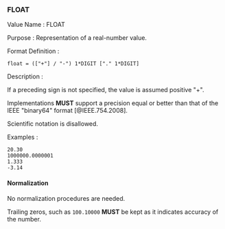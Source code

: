 ### FLOAT

<!--If the property permits, multiple "float" values are
specified by a COMMA-separated list of values. -->

Value Name
:
  FLOAT

Purpose
:
  Representation of a real-number value.

Format Definition
:

```abnf
float = (["+"] / "-") 1*DIGIT ["." 1*DIGIT]
```

Description
:

  If a preceding sign is not specified, the value is assumed positive "+".

  Implementations **MUST** support a precision equal or better than that of
  the IEEE "binary64" format [@IEEE.754.2008].

  Scientific notation is disallowed.

Examples
:

    20.30
    1000000.0000001
    1.333
    -3.14


#### Normalization

No normalization procedures are needed.

Trailing zeros, such as `100.10000` **MUST** be kept as it indicates accuracy
of the number.
